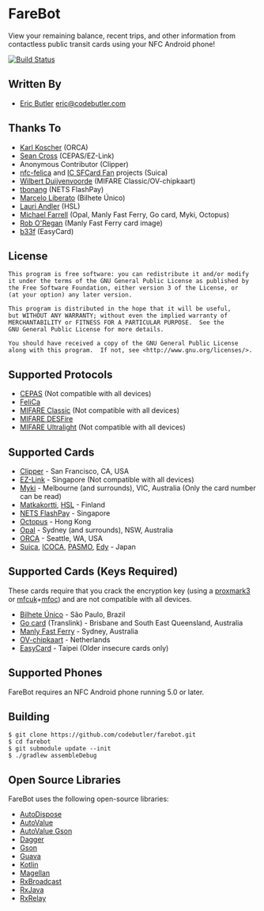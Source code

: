 # FareBot

View your remaining balance, recent trips, and other information from contactless public transit cards using your NFC Android phone!

[![Build Status](https://travis-ci.org/codebutler/farebot.svg?branch=master)](https://travis-ci.org/codebutler/farebot)

## Written By

* [Eric Butler][5] <eric@codebutler.com>

## Thanks To

* [Karl Koscher][3] (ORCA)
* [Sean Cross][4] (CEPAS/EZ-Link)
* Anonymous Contributor (Clipper)
* [nfc-felica][13] and [IC SFCard Fan][14] projects (Suica)
* [Wilbert Duijvenvoorde](https://github.com/wandcode) (MIFARE Classic/OV-chipkaart)
* [tbonang](https://github.com/tbonang) (NETS FlashPay)
* [Marcelo Liberato](https://github.com/mliberato) (Bilhete Único)
* [Lauri Andler](https://github.com/landler/) (HSL)
* [Michael Farrell](https://github.com/micolous/) (Opal, Manly Fast Ferry, Go card, Myki, Octopus)
* [Rob O'Regan](http://www.robx1.net/nswtkt/private/manlyff/manlyff.htm) (Manly Fast Ferry card image)
* [b33f](http://www.fuzzysecurity.com/tutorials/rfid/4.html) (EasyCard)

## License

    This program is free software: you can redistribute it and/or modify
    it under the terms of the GNU General Public License as published by
    the Free Software Foundation, either version 3 of the License, or
    (at your option) any later version.

    This program is distributed in the hope that it will be useful,
    but WITHOUT ANY WARRANTY; without even the implied warranty of
    MERCHANTABILITY or FITNESS FOR A PARTICULAR PURPOSE.  See the
    GNU General Public License for more details.

    You should have received a copy of the GNU General Public License
    along with this program.  If not, see <http://www.gnu.org/licenses/>.

## Supported Protocols

* [CEPAS][2] (Not compatible with all devices)
* [FeliCa][8]
* [MIFARE Classic][23] (Not compatible with all devices)
* [MIFARE DESFire][6]
* [MIFARE Ultralight][24] (Not compatible with all devices)

## Supported Cards

* [Clipper][1] - San Francisco, CA, USA
* [EZ-Link][7] - Singapore (Not compatible with all devices)
* [Myki][21] - Melbourne (and surrounds), VIC, Australia (Only the card number can be read)
* [Matkakortti][16], [HSL][17] - Finland
* [NETS FlashPay](http://www.netsflashpay.com.sg/) - Singapore
* [Octopus][25] - Hong Kong
* [Opal][18] - Sydney (and surrounds), NSW, Australia
* [ORCA][0] - Seattle, WA, USA
* [Suica][9], [ICOCA][10], [PASMO][11], [Edy][12] - Japan

## Supported Cards (Keys Required)

These cards require that you crack the encryption key (using a [proxmark3](https://github.com/Proxmark/proxmark3/wiki/Mifare-HowTo#how-can-i-break-a-card) 
or [mfcuk](https://github.com/nfc-tools/mfcuk)+[mfoc](https://github.com/nfc-tools/mfoc)) and are not compatible with all devices.

* [Bilhete Único](http://www.sptrans.com.br/bilhete_unico/) - São Paulo, Brazil
* [Go card][20] (Translink) - Brisbane and South East Queensland, Australia
* [Manly Fast Ferry][19] - Sydney, Australia 
* [OV-chipkaart](http://www.ov-chipkaart.nl/) - Netherlands
* [EasyCard](http://www.easycard.com.tw/english/index.asp) - Taipei (Older insecure cards only)

## Supported Phones

FareBot requires an NFC Android phone running 5.0 or later.

## Building

    $ git clone https://github.com/codebutler/farebot.git
    $ cd farebot
    $ git submodule update --init
    $ ./gradlew assembleDebug

## Open Source Libraries

FareBot uses the following open-source libraries:

* [AutoDispose](https://github.com/uber/AutoDispose)
* [AutoValue](https://github.com/google/auto/tree/master/value)
* [AutoValue Gson](https://github.com/rharter/auto-value-gson)
* [Dagger](https://google.github.io/dagger/)
* [Gson](https://github.com/google/gson)
* [Guava](https://github.com/google/guava)
* [Kotlin](https://kotlinlang.org/)
* [Magellan](https://github.com/wealthfront/magellan/)
* [RxBroadcast](https://github.com/cantrowitz/RxBroadcast)
* [RxJava](https://github.com/ReactiveX/RxJava)
* [RxRelay](https://github.com/JakeWharton/RxRelay)

[0]: http://www.orcacard.com/
[1]: https://www.clippercard.com/
[2]: https://en.wikipedia.org/wiki/CEPAS
[3]: https://twitter.com/#!/supersat
[4]: https://twitter.com/#!/xobs
[5]: https://twitter.com/#!/codebutler
[6]: https://en.wikipedia.org/wiki/MIFARE#MIFARE_DESFire
[7]: http://www.ezlink.com.sg/
[8]: https://en.wikipedia.org/wiki/FeliCa
[9]: https://en.wikipedia.org/wiki/Suica
[10]: https://en.wikipedia.org/wiki/ICOCA
[11]: https://en.wikipedia.org/wiki/PASMO
[12]: https://en.wikipedia.org/wiki/Edy
[13]: http://code.google.com/p/nfc-felica/
[14]: http://www014.upp.so-net.ne.jp/SFCardFan/
[16]: http://www.hsl.fi/EN/passengersguide/travelcard/Pages/default.aspx
[17]: http://www.hsl.fi/EN/
[18]: http://www.opal.com.au/
[19]: http://www.manlyfastferry.com.au/
[20]: http://translink.com.au/tickets-and-fares/go-card
[21]: http://ptv.vic.gov.au/
[23]: https://en.wikipedia.org/wiki/MIFARE#MIFARE_Classic
[24]: https://en.wikipedia.org/wiki/MIFARE#MIFARE_Ultralight_and_MIFARE_Ultralight_EV1
[25]: http://www.octopus.com.hk/home/en/index.html
